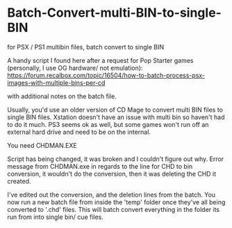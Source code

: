 # Batch-Convert-multi-BIN-to-single-BIN
for PSX / PS1 multibin files, batch convert to single BIN

A handy script I found here after a request for Pop Starter games (personally, I use OG hardware/ not emulation):
https://forum.recalbox.com/topic/16504/how-to-batch-process-psx-images-with-multiple-bins-per-cd

with additional notes on the batch file.

Usually, you'd use an older version of CD Mage to convert multi BIN files to single BIN files. Xstation doesn't have an issue with multi bin 
so haven't had to do it much. PS3 seems ok as well, but some games won't run off an external hard drive and need to be on the internal.

You need CHDMAN.EXE


Script has being changed, it was broken and I couldn't figure out why. Error message from CHDMAN.exe in regards to the 
line for CHD to bin conversion, it wouldn't do the conversion, then it was deleting the CHD it created.

I've edited out the conversion, and the deletion lines from the batch. You now run a new batch file from inside the 'temp' folder once they've all 
being converted to '.chd' files. This will batch convert everything in the folder its run from into single bin/ cue files.

